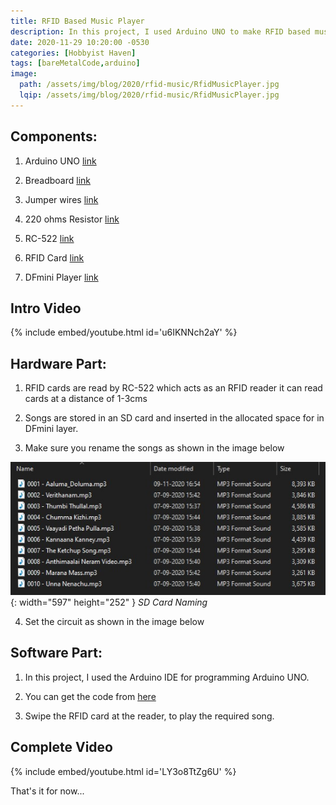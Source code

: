 ```yaml
---
title: RFID Based Music Player
description: In this project, I used Arduino UNO to make RFID based music player.
date: 2020-11-29 10:20:00 -0530
categories: [Hobbyist Haven]
tags: [bareMetalCode,arduino]
image:
  path: /assets/img/blog/2020/rfid-music/RfidMusicPlayer.jpg
  lqip: /assets/img/blog/2020/rfid-music/RfidMusicPlayer.jpg
---
```


## Components:

1. Arduino UNO  [link](https://www.amazon.in/Development-Board-ATmega328P-ATmega16U2-Arduino/dp/B00H1HR576/ref=sr_1_6?dchild=1&keywords=Arduino+UNO&qid=1606215944&sr=8-6)

1. Breadboard [link](https://www.amazon.in/Generic-Elementz-Solderless-Piecesb-Circuit/dp/B00MC1CCZQ/ref=sr_1_3?dchild=1&keywords=breadboard&qid=1604324184&sr=8-3&th=1)

1. Jumper wires [link](https://www.amazon.in/ApTechDeals-Jumper-Female-breadboard-jumper/dp/B074J9CPV3/ref=sr_1_2_mod_primary_lightning_deal?crid=25YR2Z8ZGWY72&dchild=1&keywords=jumper+wires+for+arduino&qid=1604324158&sbo=Tc8eqSFhUl4VwMzbE4fw%2Fw%3D%3D&smid=AT95IG9ONZD7S&sprefix=jumper%2Caps%2C434&sr=8-2)

1. 220 ohms Resistor  [link](https://www.amazon.in/INVENTO-Resistor-Resistance-Toleance-Quality/dp/B083CPQGGB/ref=sr_1_3?crid=8VBKZWQ7BV19&dchild=1&keywords=220+ohm+resistors&qid=1606215988&sprefix=220%2Caps%2C737&sr=8-3) 

1. RC-522 [link](https://www.amazon.in/REES52-MFRC-522-Antenna-Proximity-Arduino/dp/B018EUMKVE/ref=sr_1_1?dchild=1&keywords=RC522&qid=1606664065&sr=8-1)

1. RFID Card [link](https://www.amazon.in/Smart-iCards-Printable-Proximity-Attendance/dp/B078WCV8KJ/ref=sr_1_7?dchild=1&keywords=RFID%2Bcard&qid=1606664077&sr=8-7&th=1)

1. DFmini Player [link](https://robocraze.com/products/dfplayer-mini-mp3-module?variant=40193310720153&country=IN&currency=INR&utm_medium=product_sync&utm_source=google&utm_content=sag_organic&utm_campaign=sag_organic&campaignid=21593322920&adgroupid=&keyword=&device=c&gad_source=1&gad_campaignid=21586700133)

## Intro Video

{% include embed/youtube.html id='u6IKNNch2aY' %}

## Hardware Part:
1. RFID cards are read by  RC-522 which acts as an RFID reader it can read cards at a distance of 1-3cms

1. Songs are stored in an SD card and inserted in the allocated space for in DFmini layer.

1. Make sure you rename the songs as shown in the image below

![sdCardNaming](assets/img/blog/2020/rfid-music/sdCardNaming.jpg){: width="597" height="252" }
_SD Card Naming_

4.  Set the circuit as shown in the image below

## Software Part:
1. In this project, I used the Arduino IDE for programming Arduino UNO.

1. You can get the code from [here](https://github.com/MadeByBalaji/Arduino/blob/master/RfidMusicPlayer/RfidMusicPlayer.ino)

1. Swipe the RFID card at the reader, to play the required song.

## Complete Video

{% include embed/youtube.html id='LY3o8TtZg6U' %}

That's it for now...